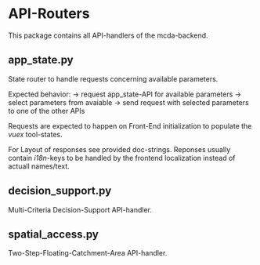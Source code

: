 # API-Routers

This package contains all API-handlers of the mcda-backend.

## app_state.py

State router to handle requests concerning available parameters.

Expected behavior:
    -> request app_state-API for available parameters
    -> select parameters from avaiable
    -> send request with selected parameters to one of the other APIs

Requests are expected to happen on Front-End initialization to populate the *vuex* tool-states.

For Layout of responses see provided doc-strings.
Reponses usually contain *i18n*-keys to be handled by the frontend localization instead of actuall names/text.

## decision_support.py

Multi-Criteria Decision-Support API-handler.

## spatial_access.py

Two-Step-Floating-Catchment-Area API-handler.
